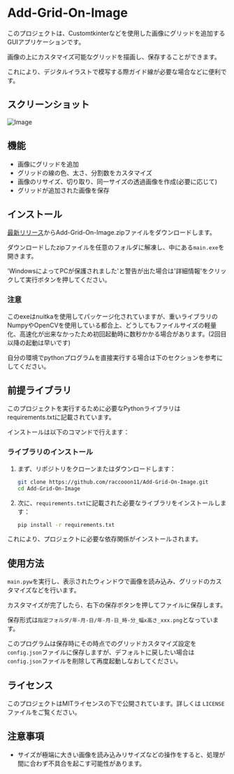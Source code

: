 # Add-Grid-On-Image

このプロジェクトは、Customtkinterなどを使用した画像にグリッドを追加するGUIアプリケーションです。

画像の上にカスタマイズ可能なグリッドを描画し、保存することができます。

これにより、デジタルイラストで模写する際ガイド線が必要な場合などに便利です。

## スクリーンショット

![Image](https://github.com/user-attachments/assets/c3c1367d-9816-4a6e-9915-acbed0075d8a)

## 機能

- 画像にグリッドを追加
- グリッドの線の色、太さ、分割数をカスタマイズ
- 画像のリサイズ、切り取り、同一サイズの透過画像を作成(必要に応じて)
- グリッドが追加された画像を保存

## インストール

[最新リリース](https://github.com/raccooon11/Add-Grid-On-Image/releases/latest)からAdd-Grid-On-Image.zipファイルをダウンロードします。

ダウンロードしたzipファイルを任意のフォルダに解凍し、中にある`main.exe`を開きます。

'WindowsによってPCが保護されました'と警告が出た場合は'詳細情報'をクリックして実行ボタンを押してください。

### 注意

このexeはnuitkaを使用してパッケージ化されていますが、重いライブラリのNumpyやOpenCVを使用している都合上、どうしてもファイルサイズの軽量化、高速化が出来なかったため初回起動時に数秒かかる場合があります。(2回目以降の起動は早いです)

自分の環境でpythonプログラムを直接実行する場合は下のセクションを参考にしてください。

## 前提ライブラリ

このプロジェクトを実行するために必要なPythonライブラリはrequirements.txtに記載されています。

インストールは以下のコマンドで行えます：

### ライブラリのインストール

1. まず、リポジトリをクローンまたはダウンロードします：

    ```bash
    git clone https://github.com/raccooon11/Add-Grid-On-Image.git
    cd Add-Grid-On-Image
    ```

2. 次に、`requirements.txt`に記載された必要なライブラリをインストールします：

    ```bash
    pip install -r requirements.txt
    ```

これにより、プロジェクトに必要な依存関係がインストールされます。

## 使用方法

`main.pyw`を実行し、表示されたウィンドウで画像を読み込み、グリッドのカスタマイズなどを行います。

カスタマイズが完了したら、右下の保存ボタンを押してファイルに保存します。

保存形式は`指定フォルダ/年-月-日/年-月-日_時-分_幅x高さ_xxx.png`となっています。

このプログラムは保存時にその時点でのグリッドカスタマイズ設定を`config.json`ファイルに保存しますが、デフォルトに戻したい場合は`config.json`ファイルを削除して再度起動しなおしてください。

## ライセンス

このプロジェクトはMITライセンスの下で公開されています。詳しくは `LICENSE` ファイルをご覧ください。

## 注意事項

- サイズが極端に大きい画像を読み込みリサイズなどの操作をすると、処理が間に合わず不具合を起こす可能性があります。
